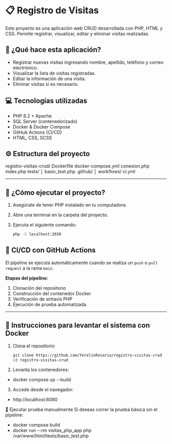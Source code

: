 # 📋 Registro de Visitas

Este proyecto es una aplicación web CRUD desarrollada con PHP, HTML y CSS. Permite registrar, visualizar, editar y eliminar visitas realizadas.

## 🚀 ¿Qué hace esta aplicación?

- Registrar nuevas visitas ingresando nombre, apellido, teléfono y correo electrónico.
- Visualizar la lista de visitas registradas.
- Editar la información de una visita.
- Eliminar visitas si es necesario.

## 💻 Tecnologías utilizadas

- PHP 8.2 + Apache
- SQL Server (contenedorizado)
- Docker & Docker Compose
- GitHub Actions (CI/CD)
- HTML, CSS, SCSS

## ⚙️ Estructura del proyecto

registro-visitas-crud/ 
Dockerfile 
docker-compose.yml
conexion.php 
index.php 
tests/ │ 
  basic_test.php 
.github/ │ 
    workflows/ 
      ci.yml

---

## 🧪 ¿Cómo ejecutar el proyecto?

1. Asegúrate de tener PHP instalado en tu computadora.
2. Abre una terminal en la carpeta del proyecto.
3. Ejecuta el siguiente comando:

   ```bash
   php -S localhost:2030

## 🔄 CI/CD con GitHub Actions

El pipeline se ejecuta automáticamente cuando se realiza un `push` o `pull request` a la rama `main`.

**Etapas del pipeline:**
1. Clonación del repositorio
2. Construcción del contenedor Docker
3. Verificación de sintaxis PHP
4. Ejecución de prueba automatizada

---

## 🐳 Instrucciones para levantar el sistema con Docker

1. Clona el repositorio:
   ```bash
   git clone https://github.com/YerelinRosario/registro-visitas-crud
   cd registro-visitas-crud

2. Levanta los contenedores:

 - docker compose up --build

3. Accede desde el navegador:

 -  http://localhost:8080

 🧪 Ejecutar prueba manualmente
Si deseas correr la prueba básica sin el pipeline:

  - docker compose build
  - docker run --rm visitas_php_app php /var/www/html/tests/basic_test.php
